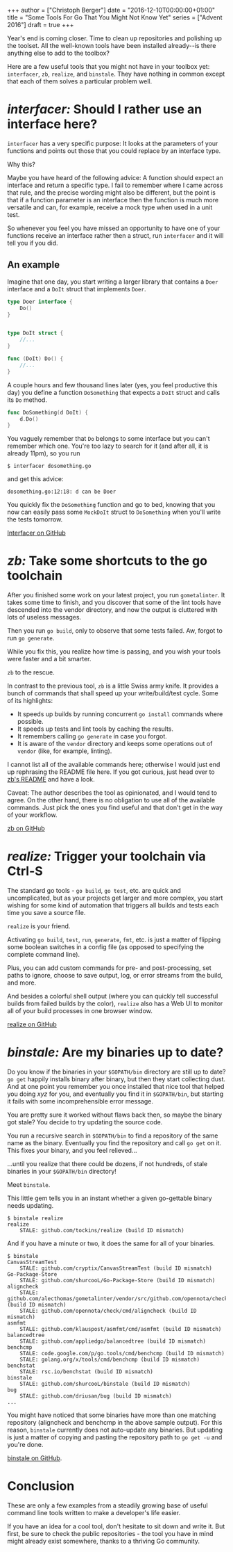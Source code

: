 +++
author = ["Christoph Berger"]
date = "2016-12-10T00:00:00+01:00"
title = "Some Tools For Go That You Might Not Know Yet"
series = ["Advent 2016"]
draft = true
+++

Year's end is coming closer. Time to clean up repositories and 
polishing up the toolset. All the well-known tools have been installed
already--is there anything else to add to the toolbox?

Here are a few useful tools that you might not have in your toolbox yet:
`interfacer`, `zb`, `realize`, and `binstale`. They have nothing in
common except that each of them solves a particular problem well. 



# *interfacer:* Should I rather use an interface here?

`interfacer` has a very specific
purpose: It looks at the parameters of your functions and points out
those that you could replace by an interface type. 

Why this? 

Maybe you have heard of the following advice: A function should expect
an interface and return a specific type. I fail to remember where I came
across that rule, and the precise wording might also be different, but
the point is that if a function parameter is an interface then the
function is much more versatile and can, for example, receive a mock
type when used in a unit test. 

So whenever you feel you have missed an opportunity to have one of your
functions receive an interface rather then a struct, run `interfacer` 
and it will tell you if you did.

## An example

Imagine that one day, you start writing a larger library that contains a
`Doer` interface and a `DoIt` struct that implements `Doer`.  


```go 
type Doer interface { 
	Do() 
}


type DoIt struct {
	//...	
}

func (DoIt) Do() {
	//...
}
```

A couple hours and few thousand lines later (yes, you feel productive 
this day) you define a function `DoSomething` that expects a `DoIt` 
struct and calls its `Do` method.

```go 
func DoSomething(d DoIt) {
	d.Do()
}
```

You vaguely remember that `Do` belongs to some interface but you can't 
remember which one. You're too lazy to search for it (and after all, 
it is already 11pm), so you run 

    $ interfacer dosomething.go

and get this advice:

    dosomething.go:12:18: d can be Doer

You quickly fix the `DoSomething` function and go to bed, knowing that
you now can easily pass some `MockDoIt` struct to `DoSomething` when
you'll write the tests tomorrow.

[Interfacer on GitHub](https://github.com/mvdan/interfacer/)


# *zb:* Take some shortcuts to the go toolchain

After you finished some work on your latest project, you run
`gometalinter`. It takes some time to finish, and you discover that some
of the lint tools have descended into the vendor directory, and now the
output is cluttered with lots of useless messages.

Then you run `go build`, only to observe that some tests failed. Aw,
forgot to run `go generate`.

While you fix this, you realize how time is passing, and you wish your
tools were faster and a bit smarter.

`zb` to the rescue.

In contrast to the previous tool, `zb` is a little Swiss army knife.
It provides a bunch of commands that shall speed up your 
write/build/test cycle. Some of its highlights:

* It speeds up builds by running concurrent `go install` commands where
possible.
* It speeds up tests and lint tools by caching the results.
* It remembers calling `go generate` in case you forgot.
* It is aware of the `vendor` directory and keeps some operations
out of `vendor` (like, for example, linting). 

I cannot list all of the available commands here; otherwise I would just
end up rephrasing the README file here. If you got curious, just head
over to [zb's README](https://github.com/joshuarubin/zb/blob/master/README.md) 
and have a look.

Caveat: The author describes the tool as opinionated, and I would
tend to agree. On the other hand, there is no obligation to use 
all of the available commands. Just pick the ones you find useful and
that don't get in the way of your workflow.

[zb on GitHub](https://github.com/joshuarubin/zb)

# *realize:* Trigger your toolchain via Ctrl-S

The standard go tools - `go build`, `go test`, etc. are quick and
uncomplicated, but as your projects get larger and more complex, you
start wishing for some kind of automation that triggers all builds and
tests each time you save a source file.

`realize` is your friend. 

Activating `go build`, `test`, `run`, `generate`, `fmt`, etc. is just a matter of
flipping some boolean switches in a config file (as opposed to
specifying the complete command line). 

Plus, you can add custom commands for pre- and post-processing, set
paths to ignore, choose to save output, log, or error streams from the
build, and more. 

And besides a colorful shell output (where you can quickly tell
successful builds from failed builds by the color), `realize` also has a
Web UI to monitor all of your build processes in one browser window.

[realize on GitHub](https://github.com/tockins/realize) 


# *binstale:* Are my binaries up to date?

Do you know if the binaries in your `$GOPATH/bin` directory are still up
to date? `go get` happily installs binary after binary, but then they
start collecting dust. And at one point you remember you once installed
that nice tool that helped you doing *xyz* for you, and eventually you
find it in `$GOPATH/bin`, but starting it fails with some
incomprehensible error message. 

You are pretty sure it worked without flaws back then, so maybe the
binary got stale? You decide to try updating the source code.

You run a recursive search in `$GOPATH/bin` to find a repository of
the same name as the binary. Eventually you find the repository and
call `go get` on it. This fixes your binary, and you feel relieved...

...until you realize that there could be dozens, if not hundreds, of 
stale binaries in your `$GOPATH/bin` directory!

Meet `binstale`.

This little gem tells you in an instant whether a given go-gettable 
binary needs updating. 

    $ binstale realize
	realize
		STALE: github.com/tockins/realize (build ID mismatch)

And if you have a minute or two, it does the same for all of your 
binaries. 

	$ binstale
	CanvasStreamTest
		STALE: github.com/cryptix/CanvasStreamTest (build ID mismatch)
	Go-Package-Store
		STALE: github.com/shurcooL/Go-Package-Store (build ID mismatch)
	aligncheck
		STALE: github.com/alecthomas/gometalinter/vendor/src/github.com/opennota/check/cmd/aligncheck (build ID mismatch)
		STALE: github.com/opennota/check/cmd/aligncheck (build ID mismatch)
	asmfmt
		STALE: github.com/klauspost/asmfmt/cmd/asmfmt (build ID mismatch)
	balancedtree
		STALE: github.com/appliedgo/balancedtree (build ID mismatch)
	benchcmp
		STALE: code.google.com/p/go.tools/cmd/benchcmp (build ID mismatch)
		STALE: golang.org/x/tools/cmd/benchcmp (build ID mismatch)
	benchstat
		STALE: rsc.io/benchstat (build ID mismatch)
	binstale
		STALE: github.com/shurcooL/binstale (build ID mismatch)
	bug
		STALE: github.com/driusan/bug (build ID mismatch)
	...

You might have noticed that some binaries have more than one 
matching repository (aligncheck and benchcmp in the above
sample output). For this reason, `binstale` currently does not
auto-update any binaries. But updating is just a matter of copying 
and pasting the repository path to `go get -u` and you're done.

[binstale on GitHub](https://github.com/shurcooL/binstale). 


# Conclusion

These are only a few examples from a steadily growing base of 
useful command line tools written to make a developer's life 
easier.

If you have an idea for a cool tool, don't hesitate to sit down and
write it. But first, be sure to check the public repositories - 
the tool you have in mind might already exist somewhere, thanks to
a thriving Go community.

